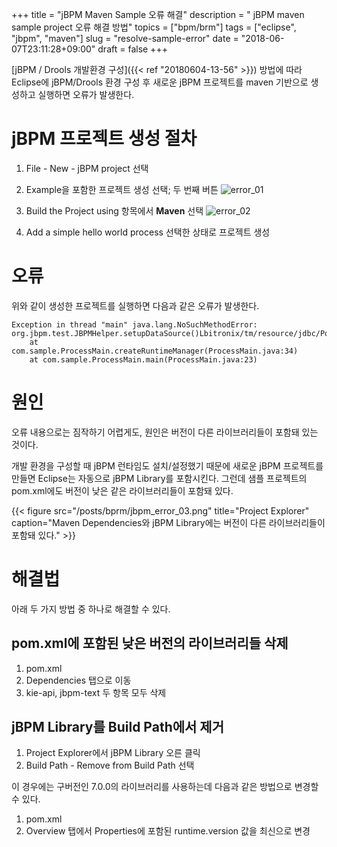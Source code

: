 +++
title = "jBPM Maven Sample 오류 해결"
description = " jBPM maven sample project 오류 해결 방법"
topics = ["bpm/brm"]
tags = ["eclipse", "jbpm", "maven"]
slug = "resolve-sample-error"
date = "2018-06-07T23:11:28+09:00"
draft = false
+++

[jBPM / Drools 개발환경 구성]({{< ref "20180604-13-56" >}}) 방법에 따라 Eclipse에 jBPM/Drools 환경 구성 후 새로운 jBPM 프로젝트를 maven 기반으로 생성하고 실행하면 오류가 발생한다.

# jBPM 프로젝트 생성 절차

1. File - New - jBPM project 선택

2. Example을 포함한 프로젝트 생성 선택; 두 번째 버튼
![error_01](/posts/bprm/jbpm_error_01.png)

3. Build the Project using 항목에서 **Maven** 선택
![error_02](/posts/bprm/jbpm_error_02.png)

4. Add a simple hello world process 선택한 상태로 프로젝트 생성

# 오류

위와 같이 생성한 프로젝트를 실행하면 다음과 같은 오류가 발생한다.

```
Exception in thread "main" java.lang.NoSuchMethodError: org.jbpm.test.JBPMHelper.setupDataSource()Lbitronix/tm/resource/jdbc/PoolingDataSource;
	at com.sample.ProcessMain.createRuntimeManager(ProcessMain.java:34)
	at com.sample.ProcessMain.main(ProcessMain.java:23)
```

# 원인

오류 내용으로는 짐작하기 어렵게도, 원인은 버전이 다른 라이브러리들이 포함돼 있는 것이다.

개발 환경을 구성할 때 jBPM 런타임도 설치/설정했기 때문에 새로운 jBPM 프로젝트를 만들면 Eclipse는 자동으로 jBPM Library를 포함시킨다. 그런데 샘플 프로젝트의 pom.xml에도 버전이 낮은 같은 라이브러리들이 포함돼 있다.

{{< figure src="/posts/bprm/jbpm_error_03.png" title="Project Explorer" caption="Maven Dependencies와 jBPM Library에는 버전이 다른 라이브러리들이 포함돼 있다." >}}

# 해결법

아래 두 가지 방법 중 하나로 해결할 수 있다.

## pom.xml에 포함된 낮은 버전의 라이브러리들 삭제

1. pom.xml
2. Dependencies 탭으로 이동
3. kie-api, jbpm-text 두 항목 모두 삭제

## jBPM Library를 Build Path에서 제거

1. Project Explorer에서 jBPM Library 오른 클릭
2. Build Path - Remove from Build Path 선택

이 경우에는 구버전인 7.0.0의 라이브러리를 사용하는데 다음과 같은 방법으로 변경할 수 있다.

1. pom.xml
2. Overview 탭에서 Properties에 포함된 runtime.version 값을 최신으로 변경
